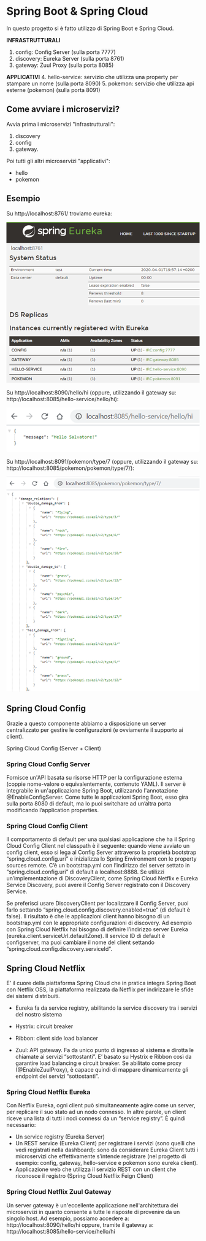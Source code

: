 # Spring Boot & Spring Cloud
In questo progetto si è fatto utilizzo di Spring Boot e Spring Cloud.

**INFRASTRUTTURALI**
1. config: Config Server (sulla porta 7777)
2. discovery: Eureka Server (sulla porta 8761)
3. gateway: Zuul Proxy (sulla porta 8085)

**APPLICATIVI**
4. hello-service: servizio che utilizza una property per stampare un nome (sulla porta 8090)
5. pokemon: servizio che utilizza api esterne (pokemon) (sulla porta 8091)
					
## Come avviare i microservizi?
Avvia prima i microservizi "infrastrutturali":
1) discovery
2) config
3) gateway.

Poi tutti gli altri microservizi "applicativi":
- hello
- pokemon

## Esempio
Su http://localhost:8761/ troviamo eureka:

![EurekaDashboard](/img/EurekaTest.png)

Su http://localhost:8090/hello/hi (oppure, utilizzando il gateway su: http://localhost:8085/hello-service/hello/hi):

![HelloProperty](/img/HelloProperty.png)


Su http://localhost:8091/pokemon/type/7 (oppure, utilizzando il gateway su: http://localhost:8085/pokemon/pokemon/type/7/):

![PokemonGateway](/img/PokemonGateway.png)



## Spring Cloud Config
Grazie a questo componente abbiamo a disposizione un server centralizzato per gestire le configurazioni (e ovviamente il supporto ai client).

Spring Cloud Config (Server + Client)


### Spring Cloud Config Server
Fornisce un'API basata su risorse HTTP per la configurazione esterna (coppie nome-valore o equivalentemente, contenuto YAML). Il server è integrabile in un'applicazione Spring Boot, utilizzando l'annotazione @EnableConfigServer.
Come tutte le applicazioni Spring Boot, esso gira sulla porta 8080 di default, ma lo puoi switchare ad un’altra porta modificando l’application properties.


### Spring Cloud Config Client
Il comportamento di default per una qualsiasi applicazione che ha il Spring Cloud Config Client nel classpath è il seguente: quando viene avviato un config client, esso si lega al Config Server attraverso la proprietà bootstrap “spring.cloud.config.uri” e inizializza lo Spring Environment con le property sources remote. C’è un bootstrap.yml con l’indirizzo del server settato in “spring.cloud.config.uri” di default a localhost:8888.
Se utilizzi un’implementazione di DiscoveryClient, come Spring Cloud Netflix e Eureka Service Discovery, puoi avere il Config Server registrato con il Discovery Service.

Se preferisci usare DiscoveryClient per localizzare il Config Server, puoi farlo settando “spring.cloud.config.discovery.enabled=true” (di default è false). Il risultato è che le applicazioni client hanno bisogno di un bootstrap.yml con le appropriate configurazioni di discovery. Ad esempio con Spring Cloud Netflix hai bisogno di definire l’indirizzo server Eureka (eureka.client.serviceUrl.defaultZone). Il service ID di default è configserver, ma puoi cambiare il nome del client settando “spring.cloud.config.discovery.serviceId”.



## Spring Cloud Netflix
E’ il cuore della piattaforma Spring Cloud che in pratica integra Spring Boot con Netflix OSS, la piattaforma realizzata da Netflix per indirizzare le sfide dei sistemi distribuiti.

- Eureka fa da service registry, abilitando la service discovery tra i servizi del nostro sistema

- Hystrix: circuit breaker

- Ribbon: client side load balancer

- Zuul: API gateway. Fa da unico punto di ingresso al sistema e dirotta le chiamate ai servizi “sottostanti”. E’ basato su Hystrix e Ribbon così da garantire load balancing e circuit breaker. Se abilitato come proxy (@EnableZuulProxy), è capace quindi di mappare dinamicamente gli endpoint dei servizi “sottostanti”.


### Spring Cloud Netflix Eureka
Con Netflix Eureka, ogni client può simultaneamente agire come un server, per replicare il suo stato ad un nodo connesso. In altre parole, un client riceve una lista di tutti i nodi connessi da un “service registry”.
È quindi necessario:
- Un service registry (Eureka Server)
- Un REST service (Eureka Client) per registrare i servizi (sono quelli che vedi registrati nella dashboard): sono da considerare Eureka Client tutti i microservizi che effettivamente s’intende registrare (nel progetto di esempio: config, gateway, hello-service e pokemon sono eureka client).
- Applicazione web che utilizza il servizio REST con un client che riconosce il registro (Spring Cloud Netflix Feign Client)



### Spring Cloud Netflix Zuul Gateway
Un server gateway è un'eccellente applicazione nell'architettura dei microservizi in quanto consente a tutte le risposte di provenire da un singolo host.
Ad esempio, possiamo accedere a:
http://localhost:8090/hello/hi
oppure, tramite il gateway a:
http://localhost:8085/hello-service/hello/hi
